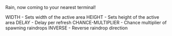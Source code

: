 Rain, now coming to your nearest terminal!

WIDTH - Sets width of the active area
HEIGHT - Sets height of the active area
DELAY - Delay per refresh
CHANCE-MULTIPLIER - Chance multiplier of spawning raindrops
INVERSE - Reverse raindrop direction

